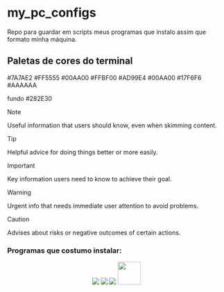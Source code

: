 # my_pc_configs
Repo para guardar em scripts meus programas que instalo assim que formato minha máquina.


## Paletas de cores do terminal 

#7A7AE2
#FF5555
#00AA00
#FFBF00
#AD99E4
#00AA00
#17F6F6
#AAAAAA

fundo #282E30









> [!NOTE]
> Useful information that users should know, even when skimming content.

> [!TIP]
> Helpful advice for doing things better or more easily.

> [!IMPORTANT]
> Key information users need to know to achieve their goal.

> [!WARNING]
> Urgent info that needs immediate user attention to avoid problems.

> [!CAUTION]
> Advises about risks or negative outcomes of certain actions.


### Programas que costumo instalar:

 

<p align="center">
        <img src="https://skillicons.dev/icons?i=discord">
    <a href="https://skillicons.dev">
        <img src="https://skillicons.dev/icons?i=obsidian"></a>
    <a href="https://skillicons.dev">
        <img src="https://skillicons.dev/icons?i=vscode"></a>
        <img src="https://cdn.iconscout.com/icon/free/png-256/free-spotify-3166423-2641594.png?f=webp" width=53/>
</p>


